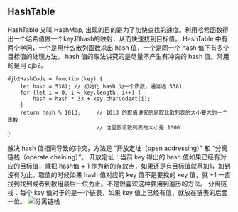 ## HashTable
HashTable 又叫 HashMap, 出现的目的是为了加快查找的速度。利用哈希函数得出一个哈希值做一个key和hash的映射，从而快速找到目标值。
HashTable 中有两个学问，一个是用什么散列函数求出 hash 值，一个是同一个 hash 值下有多个目标值的处理方法。
hash 值的取法讲究的是尽量不产生有冲突的 hash 值。常用的是用 djb2。
```
djb2HashCode = function(key) {
    let hash = 5381; // 初始化 hash 为一个质数，通常选 5381
    for (let i = 0; i < key.length; i++) {
        hash = hash * 33 + key.charCodeAt(i);
    }
    return hash % 1013;     // 1013 的取值讲究的是取比散列表的大小要大的一个质数
                            // 这里假设散列表的大小是 1000
}
```

解决 hash 值相同导致的冲突，方法是 “开放定址（open addressing）” 和 “分离链栈（operate chaining）”。
开放定址：当前 key 得出的 hash 值如果已经有对应的目标值，就把 hash值 + 1 作为新的存放点，如果还是有目标值就再加1，加到没有为止。取值的时候如果 hash 值对应的 key 值不是要找的 key 值，就 +1 一直找到找到或者到数组最后一位为止。不是很喜欢这种要用到遍历的方法。
分离链栈：每个 key 值对于的是一个链表，如果 key 值上已经有值，就放在链表的后面一位。
![分离链栈](./img/operateChaining.png)